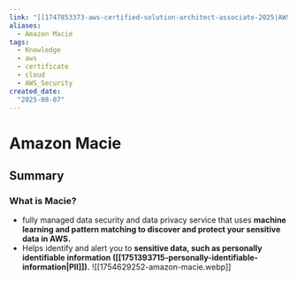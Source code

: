 ```yaml
---
link: "[[1747853373-aws-certified-solution-architect-associate-2025|AWS Certified Solution Architect Associate 2025]]"
aliases: 
  - Amazon Macie
tags:
  - Knowledge
  - aws
  - certificate
  - cloud
  - AWS_Security
created_date:
  "2025-08-07"
---
```

# Amazon Macie
## Summary
### What is Macie?
- fully managed data security and data privacy service that uses **machine learning and pattern matching to discover and protect your sensitive data in AWS.**
- Helps identify and alert you to **sensitive data, such as personally identifiable information ([[1751393715-personally-identifiable-information|PII]]).**
![[1754629252-amazon-macie.webp]]

